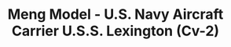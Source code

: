 ---
layout: product
title: "Meng Model - U.S. Navy Aircraft Carrier U.S.S. Lexington (Cv-2)"
price: "4900" 
desc: "N/A"
img_path: "/assets/img/MM-PS-002.jpg"
brand: "N/A"
available: false
special_offer: false
new: false
soon: false
cat: "010000"
subcat: "011000"
subsubcat: "0N/A"
sifra: "MM-PS-002"
---